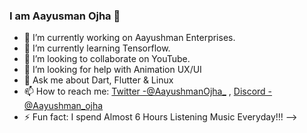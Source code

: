 ###  I am Aayusman Ojha 👋

- 🔭 I’m currently working on Aayushman Enterprises.
- 🌱 I’m currently learning Tensorflow.
- 👯 I’m looking to collaborate on YouTube.
- 🤔 I’m looking for help with Animation UX/UI
- 💬 Ask me about Dart, Flutter & Linux 
- 📫 How to reach me: [Twitter -@AayushmanOjha_](https://twitter.com/AayushmanOjha_) , [Discord -@Aayushman_ojha](https://discord.com/invite/kQYvQc)
- ⚡ Fun fact: I spend Almost 6 Hours Listening Music Everyday!!!
-->
